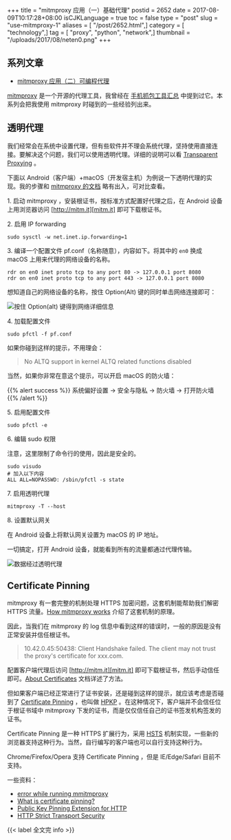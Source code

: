 +++
title = "mitmproxy 应用（一）基础代理"
postid = 2652
date = 2017-08-09T10:17:28+08:00
isCJKLanguage = true
toc = false
type = "post"
slug = "use-mitmproxy-1"
aliases = [ "/post/2652.html",]
category = [ "technology",]
tag = [ "proxy", "python", "network",]
thumbnail = "/uploads/2017/08/neten0.png"
+++


## 系列文章

- [mitmproxy 应用（二）可编程代理][two]


[mitmproxy][1] 是一个开源的代理工具，我曾经在 [手机抓包工具汇总][2] 中提到过它。本系列会把我使用 mitmproxy 时碰到的一些经验列出来。

## 透明代理

我们经常会在系统中设置代理，但有些软件并不理会系统代理，坚持使用直接连接。要解决这个问题，我们可以使用透明代理。详细的说明可以看 [Transparent Proxying][3] 。

下面以 Android（客户端）+macOS（开发宿主机）为例说一下透明代理的实现。我的步骤和 [mitmproxy 的文档][4] 略有出入，可对比查看。 <!--more-->

1\. 启动 mitmproxy ，安装根证书，按标准方式配置好代理之后，在 Android 设备上用浏览器访问 [http://mitm.it][mitm.it] 即可下载根证书。

2\. 启用 IP forwarding

```
sudo sysctl -w net.inet.ip.forwarding=1
```

3\. 编译一个配置文件 pf.conf（名称随意），内容如下。将其中的 `en0` 换成 macOS 上用来代理的网络设备的名称。

```
rdr on en0 inet proto tcp to any port 80 -> 127.0.0.1 port 8080
rdr on en0 inet proto tcp to any port 443 -> 127.0.0.1 port 8080
```

想知道自己的网络设备的名称，按住 Option(Alt) 键的同时单击网络连接即可：

![按住 Option(alt) 键得到网络详细信息][en0]

4\. 加载配置文件

```
sudo pfctl -f pf.conf
```

如果你碰到这样的提示，不用理会：

> No ALTQ support in kernel
> ALTQ related functions disabled

当然，如果你非常在意这个提示，可以开启 macOS 的防火墙：

{{% alert success %}}
系统偏好设置 -> 安全与隐私 -> 防火墙 -> 打开防火墙
{{% /alert %}}

5\. 启用配置文件

```
sudo pfctl -e
```

6\. 编辑 sudo 权限

注意，这里限制了命令行的使用，因此是安全的。

```
sudo visudo
# 加入以下内容
ALL ALL=NOPASSWD: /sbin/pfctl -s state
```

7\. 启用透明代理

```
mitmproxy -T --host
```

8\. 设置默认网关

在 Android 设备上将默认网关设置为 macOS 的 IP 地址。

一切搞定，打开 Android 设备，就能看到所有的流量都通过代理传输。

![数据经过透明代理][mitmtrans]

## Certificate Pinning

mitmproxy 有一套完整的机制处理 HTTPS 加密问题，这套机制能帮助我们解密 HTTPS 流量。[How mitmproxy works][howmitm] 介绍了这套机制的原理。

因此，当我们在 mitmproxy 的 log 信息中看到这样的错误时，一般的原因是没有正常安装并信任根证书。

> 10.42.0.45:50438: Client Handshake failed. The client may not trust the proxy's certificate for xxx.com.

配置客户端代理后访问 [http://mitm.it][mitm.it] 即可下载根证书，然后手动信任即可。[About Certificates][cert] 文档详述了方法。

但如果客户端已经正常进行了证书安装，还是碰到这样的提示，就应该考虑是否碰到了 [Certificate Pinning][hpkp] ，也叫做 [HPKP][hpkp] 。在这种情况下，客户端并不会信任位于根证书域中 mitmproxy 下发的证书，而是仅仅信任自己的证书签发机构签发的证书。

Certificate Pinning 是一种 HTTPS 扩展行为，采用 [HSTS][hsts] 机制实现，一些新的浏览器支持这种行为。当然，自行编写的客户端也可以自行支持这种行为。

Chrome/Firefox/Opera 支持 Certificate Pinning ，但是 IE/Edge/Safari 目前不支持。

一些资料：

- [error while running mmitmproxy](https://github.com/mitmproxy/mitmproxy/issues/864)
- [What is certificate pinning?](https://security.stackexchange.com/a/29990)
- [Public Key Pinning Extension for HTTP](https://tools.ietf.org/html/rfc7469)
- [HTTP Strict Transport Security][hsts]

{{< label 全文完 info >}}

[1]: https://mitmproxy.org/
[2]: https://blog.zengrong.net/post/2646.html
[3]: http://docs.mitmproxy.org/en/stable/transparent.html
[4]: http://docs.mitmproxy.org/en/stable/transparent/osx.html
[two]: https://blog.zengrong.net/post/2653.html
[mitm.it]: http://mitm.it
[en0]: /uploads/2017/08/neten0.png
[mitmtrans]: /uploads/2017/08/mitmtrans.png
[howmitm]: http://docs.mitmproxy.org/en/stable/howmitmproxy.html#explicit-https
[cert]: http://docs.mitmproxy.org/en/stable/certinstall.html#quick-setup
[hpkp]: https://en.wikipedia.org/wiki/HTTP_Public_Key_Pinning
[hsts]: https://en.wikipedia.org/wiki/HTTP_Strict_Transport_Security

